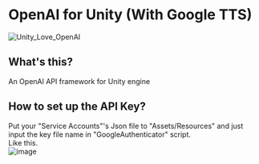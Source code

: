 # OpenAI for Unity (With Google TTS)
![Unity_Love_OpenAI](https://github.com/YuQing-Ding/OpenAI-for-Unity/assets/69519674/13376bbc-72da-497f-9446-8bdb09acb9b1)
## What's this?
An OpenAI API framework for Unity engine

## How to set up the API Key?
Put your "Service Accounts"'s Json file to "Assets/Resources" and just input the key file name in "GoogleAuthenticator" script.  
Like this.  
![image](https://github.com/YuQing-Ding/OpenAI-for-Unity/assets/69519674/d8dd5b7d-1ca5-4d3a-9b66-b1f528c69a2b)

